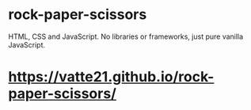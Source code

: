 # rock-paper-scissors
HTML, CSS and JavaScript. No libraries or frameworks, just pure vanilla JavaScript.
#  https://vatte21.github.io/rock-paper-scissors/

